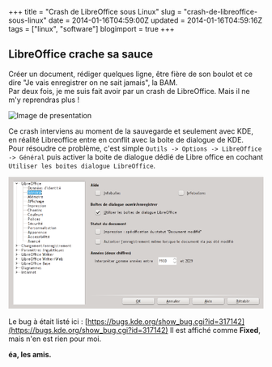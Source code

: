+++
title = "Crash de LibreOffice sous Linux"
slug = "crash-de-libreoffice-sous-linux"
date = 2014-01-16T04:59:00Z
updated = 2014-01-16T04:59:16Z
tags = ["linux", "software"]
blogimport = true
+++

## LibreOffice crache sa sauce

Créer un document, rédiger quelques ligne, être fière de son boulot et ce dire "Je vais enregistrer on ne sait jamais", la BAM.   
Par deux fois, je me suis fait avoir par un crash de LibreOffice. Mais il ne m'y reprendras plus !

![Image de presentation](/images/survivingsurvivalism.com-computer_crash.jpeg "")

Ce crash interviens au moment de la sauvegarde et seulement avec KDE, en réalité Libreoffice entre en conflit avec la boite de dialogue de KDE.   
Pour résoudre ce problème, c'est simple `Outils -> Options -> LibreOffice -> Général` puis activer la boite de dialogue dédié de Libre office en cochant `Utiliser les boites dialogue LibreOffice`.

![Image de presentation](/images/snapshot101.png "Magie !")

Le bug à était listé ici : [https://bugs.kde.org/show_bug.cgi?id=317142](https://bugs.kde.org/show_bug.cgi?id=317142)
Il est affiché comme **Fixed**, mais n'en est rien pour moi.

**éa, les amis.**
